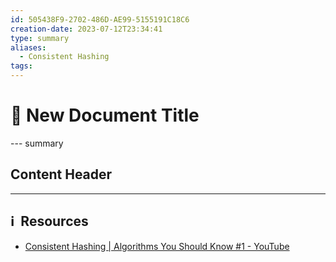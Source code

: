 ```yaml
---
id: 505438F9-2702-486D-AE99-5155191C18C6
creation-date: 2023-07-12T23:34:41
type: summary
aliases:
  - Consistent Hashing
tags:
---
```


# 📓 New Document Title

--- summary 

## Content Header




---
## ℹ️  Resources
- [Consistent Hashing | Algorithms You Should Know #1 - YouTube](https://www.youtube.com/watch?v=UF9Iqmg94tk&t=46s)